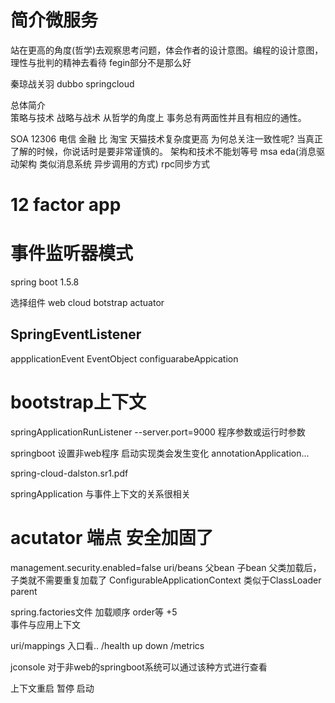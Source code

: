 # 简介微服务
站在更高的角度(哲学)去观察思考问题，体会作者的设计意图。编程的设计意图，理性与批判的精神去看待
fegin部分不是那么好

秦琼战关羽 dubbo springcloud

总体简介  
策略与技术
战略与战术
从哲学的角度上 事务总有两面性并且有相应的通性。

SOA
12306 电信 金融 比 淘宝 天猫技术复杂度更高
为何总关注一致性呢?
当真正了解的时候，你说话时是要非常谨慎的。
架构和技术不能划等号
msa eda(消息驱动架构 类似消息系统 异步调用的方式)
rpc同步方式 

# 12 factor app
# 事件监听器模式

spring boot 1.5.8

选择组件 web cloud botstrap actuator


## SpringEventListener
appplicationEvent EventObject
configuarabeAppication 


# bootstrap上下文
springApplicationRunListener
--server.port=9000  程序参数或运行时参数

springboot 设置非web程序 启动实现类会发生变化 annotationApplication...




spring-cloud-dalston.sr1.pdf

springApplication  与事件上下文的关系很相关

# acutator  端点 安全加固了
management.security.enabled=false
uri/beans
父bean 子bean
父类加载后，子类就不需要重复加载了 ConfigurableApplicationContext
类似于ClassLoader parent

spring.factories文件
加载顺序 order等 +5  
事件与应用上下文

uri/mappings 入口看..
/health up  down 
/metrics

jconsole  对于非web的springboot系统可以通过该种方式进行查看

上下文重启 暂停 启动








